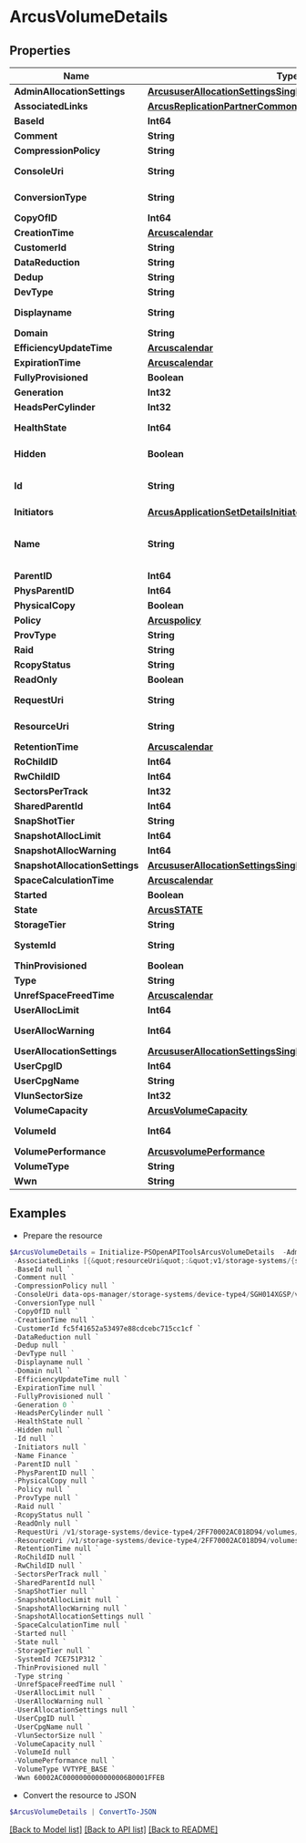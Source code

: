 # ArcusVolumeDetails
## Properties

Name | Type | Description | Notes
------------ | ------------- | ------------- | -------------
**AdminAllocationSettings** | [**ArcususerAllocationSettingsSingle**](ArcususerAllocationSettingsSingle.md) |  | [optional] 
**AssociatedLinks** | [**ArcusReplicationPartnerCommonFieldsAssociatedLinksInner[]**](ArcusReplicationPartnerCommonFieldsAssociatedLinksInner.md) | Associated Links | [optional] 
**BaseId** | **Int64** | snapshot Tdvv Size | [optional] 
**Comment** | **String** | Comments | [optional] 
**CompressionPolicy** | **String** | Compression Policy | [optional] 
**ConsoleUri** | **String** | consoleUri for detailed storage object | [optional] 
**ConversionType** | **String** | Conversion Type of Volume | [optional] 
**CopyOfID** | **Int64** | Copy of Id | [optional] 
**CreationTime** | [**Arcuscalendar**](Arcuscalendar.md) |  | [optional] 
**CustomerId** | **String** | customerId | [optional] 
**DataReduction** | **String** | Data Reduction type | [optional] 
**Dedup** | **String** | Dedup | [optional] 
**DevType** | **String** | Device Type | [optional] 
**Displayname** | **String** | Display name of the volume | [optional] 
**Domain** | **String** | Domain of the volume | [optional] 
**EfficiencyUpdateTime** | [**Arcuscalendar**](Arcuscalendar.md) |  | [optional] 
**ExpirationTime** | [**Arcuscalendar**](Arcuscalendar.md) |  | [optional] 
**FullyProvisioned** | **Boolean** |  | [optional] 
**Generation** | **Int32** | generation | [optional] 
**HeadsPerCylinder** | **Int32** | Heads per Cylinder | [optional] 
**HealthState** | **Int64** | Health status of the Volume. | [optional] 
**Hidden** | **Boolean** | Flag to know if the Volume is hidden or not | [optional] 
**Id** | **String** | UUID string uniquely identifying the storage system object. | [optional] 
**Initiators** | [**ArcusApplicationSetDetailsInitiatorsInner[]**](ArcusApplicationSetDetailsInitiatorsInner.md) | Initiator details | [optional] 
**Name** | **String** | A user friendly name to identify the storage system volume (resourceName). | [optional] 
**ParentID** | **Int64** | Parent Id | [optional] 
**PhysParentID** | **Int64** | physical Parent Id | [optional] 
**PhysicalCopy** | **Boolean** |  | [optional] 
**Policy** | [**Arcuspolicy**](Arcuspolicy.md) |  | [optional] 
**ProvType** | **String** | Description | [optional] 
**Raid** | **String** | Raid | [optional] 
**RcopyStatus** | **String** | RemoteCopy Status | [optional] 
**ReadOnly** | **Boolean** |  | [optional] 
**RequestUri** | **String** | requestUri for detailed volume object | [optional] 
**ResourceUri** | **String** | resourceUri for detailed volume object | [optional] 
**RetentionTime** | [**Arcuscalendar**](Arcuscalendar.md) |  | [optional] 
**RoChildID** | **Int64** | RO child id | [optional] 
**RwChildID** | **Int64** |  | [optional] 
**SectorsPerTrack** | **Int32** | Sector per Track | [optional] 
**SharedParentId** | **Int64** | Shared Parent Id | [optional] 
**SnapShotTier** | **String** | Snapshot Tier | [optional] 
**SnapshotAllocLimit** | **Int64** | Snapshot alloc limit | [optional] 
**SnapshotAllocWarning** | **Int64** | Snapshot alloc Warning | [optional] 
**SnapshotAllocationSettings** | [**ArcususerAllocationSettingsSingle**](ArcususerAllocationSettingsSingle.md) |  | [optional] 
**SpaceCalculationTime** | [**Arcuscalendar**](Arcuscalendar.md) |  | [optional] 
**Started** | **Boolean** |  | [optional] 
**State** | [**ArcusSTATE**](ArcusSTATE.md) |  | [optional] 
**StorageTier** | **String** | Storage Tier | [optional] 
**SystemId** | **String** | SystemUid/serialNumber of the array. | [optional] 
**ThinProvisioned** | **Boolean** | Description | [optional] 
**Type** | **String** | type | [optional] 
**UnrefSpaceFreedTime** | [**Arcuscalendar**](Arcuscalendar.md) |  | [optional] 
**UserAllocLimit** | **Int64** | User alloc limit | [optional] 
**UserAllocWarning** | **Int64** | User alloc space limit warning | [optional] 
**UserAllocationSettings** | [**ArcususerAllocationSettingsSingle**](ArcususerAllocationSettingsSingle.md) |  | [optional] 
**UserCpgID** | **Int64** | User CPG Id | [optional] 
**UserCpgName** | **String** | User CPG Name | [optional] 
**VlunSectorSize** | **Int32** | VLUN sector size | [optional] 
**VolumeCapacity** | [**ArcusVolumeCapacity**](ArcusVolumeCapacity.md) |  | [optional] 
**VolumeId** | **Int64** | Numeric ID of the resource | [optional] 
**VolumePerformance** | [**ArcusvolumePerformance**](ArcusvolumePerformance.md) |  | [optional] 
**VolumeType** | **String** | VV Type | [optional] 
**Wwn** | **String** | Volume wwn. | [optional] 

## Examples

- Prepare the resource
```powershell
$ArcusVolumeDetails = Initialize-PSOpenAPIToolsArcusVolumeDetails  -AdminAllocationSettings null `
 -AssociatedLinks [{&quot;resourceUri&quot;:&quot;v1/storage-systems/{systemUid}/contollers&quot;,&quot;type&quot;:&quot;controllers&quot;},{&quot;resourceUri&quot;:&quot;v1/storage-systems/{systemUid}/shelves&quot;,&quot;type&quot;:&quot;shelves&quot;},{&quot;resourceUri&quot;:&quot;v1/storage-systems/{systemUid}/disks&quot;,&quot;type&quot;:&quot;disks&quot;},{&quot;resourceUri&quot;:&quot;v1/storage-systems/{systemUid}/storage-ports&quot;,&quot;type&quot;:&quot;storage-ports&quot;},{&quot;resourceUri&quot;:&quot;v1/storage-systems/{systemUid}/storage-devices-settings&quot;,&quot;type&quot;:&quot;storage-devices-settings&quot;},{&quot;resourceUri&quot;:&quot;v1/storage-systems/{systemUid}/storage-pools&quot;,&quot;type&quot;:&quot;storage-pools&quot;},{&quot;resourceUri&quot;:&quot;v1/storage-systems/{systemUid}/volume-sets&quot;,&quot;type&quot;:&quot;volume-sets&quot;},{&quot;resourceUri&quot;:&quot;v1/storage-systems/{systemUid}/host-groups&quot;,&quot;type&quot;:&quot;host-groups&quot;}] `
 -BaseId null `
 -Comment null `
 -CompressionPolicy null `
 -ConsoleUri data-ops-manager/storage-systems/device-type4/SGH014XGSP/volumes/{uid} `
 -ConversionType null `
 -CopyOfID null `
 -CreationTime null `
 -CustomerId fc5f41652a53497e88cdcebc715cc1cf `
 -DataReduction null `
 -Dedup null `
 -DevType null `
 -Displayname null `
 -Domain null `
 -EfficiencyUpdateTime null `
 -ExpirationTime null `
 -FullyProvisioned null `
 -Generation 0 `
 -HeadsPerCylinder null `
 -HealthState null `
 -Hidden null `
 -Id null `
 -Initiators null `
 -Name Finance `
 -ParentID null `
 -PhysParentID null `
 -PhysicalCopy null `
 -Policy null `
 -ProvType null `
 -Raid null `
 -RcopyStatus null `
 -ReadOnly null `
 -RequestUri /v1/storage-systems/device-type4/2FF70002AC018D94/volumes/{uid} `
 -ResourceUri /v1/storage-systems/device-type4/2FF70002AC018D94/volumes/{uid} `
 -RetentionTime null `
 -RoChildID null `
 -RwChildID null `
 -SectorsPerTrack null `
 -SharedParentId null `
 -SnapShotTier null `
 -SnapshotAllocLimit null `
 -SnapshotAllocWarning null `
 -SnapshotAllocationSettings null `
 -SpaceCalculationTime null `
 -Started null `
 -State null `
 -StorageTier null `
 -SystemId 7CE751P312 `
 -ThinProvisioned null `
 -Type string `
 -UnrefSpaceFreedTime null `
 -UserAllocLimit null `
 -UserAllocWarning null `
 -UserAllocationSettings null `
 -UserCpgID null `
 -UserCpgName null `
 -VlunSectorSize null `
 -VolumeCapacity null `
 -VolumeId null `
 -VolumePerformance null `
 -VolumeType VVTYPE_BASE `
 -Wwn 60002AC0000000000000006B0001FFEB
```

- Convert the resource to JSON
```powershell
$ArcusVolumeDetails | ConvertTo-JSON
```

[[Back to Model list]](../README.md#documentation-for-models) [[Back to API list]](../README.md#documentation-for-api-endpoints) [[Back to README]](../README.md)

